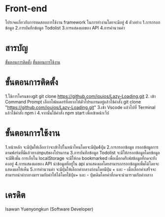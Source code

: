 # Front-end

 โปรเจคเกี่ยวกับการทดสอบการใช้งาน framework ในการทำงานโดยจะมีอยู่ 4 ตัวอย่าง
 1.การกรอกข้อมูล
 2.การบันทึกข้อมูล Todolist
 3.การแสดงผลของ API
 4.การคำนวนค่า

# สารบัญ
[ขั้นตอนการติดตั้ง](#%E0%B8%82%E0%B8%B1%E0%B9%89%E0%B8%99%E0%B8%95%E0%B8%AD%E0%B8%99%E0%B8%81%E0%B8%B2%E0%B8%A3%E0%B8%95%E0%B8%B4%E0%B8%94%E0%B8%95%E0%B8%B1%E0%B9%89%E0%B8%87)
[ขั้นตอนการใช้งาน](#%E0%B8%82%E0%B8%B1%E0%B9%89%E0%B8%99%E0%B8%95%E0%B8%AD%E0%B8%99%E0%B8%81%E0%B8%B2%E0%B8%A3%E0%B9%83%E0%B8%8A%E0%B9%89%E0%B8%87%E0%B8%B2%E0%B8%99)
# ขั้นตอนการติดตั้ง
1.ใช้การโครนของgit
git clone https://github.com/iouios/Lazy-Loading.git
2. เข้า Command Prompt เลือกโฟลเดอร์ที่อยากให้ตัวโปรแกรมอยู่แล้วใช้คำสั่ง
git clone "https://github.com/iouios/Lazy-Loading.git"
3.เข้า Vscode แล้วไปที่ Terminal แล้วใช้คำสั่ง npm i
4.จากนั้นใช้คำสั่ง npm start เพื่อเข้าหน้าเว็ป

# ขั้นตอนการใช้งาน
1.หน้าหลัก จะมีปุ่มให้เลือกว่าจะเข้าไปในหน้าไหนโดยจะมีปุ่ม4ปุ่ม
 2.การกรอกข้อมูล
 กรอกข้อมูลการตามฟอร์มที่มีแล้วทางinputของโปรแกรม
 3.การบันทึกข้อมูล Todolist
  จะมีให้กรอกข้อมูลโดยข้อมูลจะมีฟั่งชั่น การเก็บใน localStorage จะมีให้กด bookmarked เพื่อเมื่อกดรีเฟสข้อมูลที่กดจะยังคงอยู่
 4.การแสดงผลของ API
 นำข้อมูลที่อยู่ใน api มาแสดงผลโดยสามารถกรอกข้อมูลเพื่มได้โดยจะแสดงผลให้เห็น
 5.การคำนวนค่า
จะมีปุ่มให้เลือกค่ากลางก่อนโดยมีปุ๋ม + และ - เมื่อเลือกค่าเสร็จจะสามารถนำค่ากลางมารวมกับค่าให้ได้โดยใช้ปุ๋ม+ และ - ปุ่มเดิมโดยค่าที่กดจะนำมารวมกับค่ากลาง

# เครดิต
Isawan Yuenyongkun (Software Developer)
